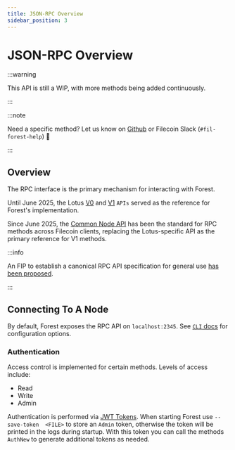 ```yaml
---
title: JSON-RPC Overview
sidebar_position: 3
---
```


# JSON-RPC Overview

:::warning

This API is still a WIP, with more methods being added continuously.

:::

:::note

Need a specific method? Let us know on
[Github](https://github.com/ChainSafe/forest/issues) or Filecoin Slack
(`#fil-forest-help`) 🙏

:::

## Overview

The RPC interface is the primary mechanism for interacting with Forest.

Until June 2025, the Lotus
[V0](https://github.com/filecoin-project/lotus/blob/master/documentation/en/api-methods-v0-deprecated.md)
and
[V1](https://github.com/filecoin-project/lotus/blob/master/documentation/en/api-methods-v1-stable.md)
`APIs` served as the reference for Forest's implementation.

Since June 2025, the [Common Node API](https://github.com/filecoin-project/FIPs/blob/master/FRCs/frc-0104.md) has been the standard for RPC methods across Filecoin clients, replacing the Lotus-specific API as the primary reference for V1 methods.

:::info

An FIP to establish a canonical RPC API specification for general use [has been proposed](https://github.com/filecoin-project/FIPs/pull/1027).

:::

## Connecting To A Node

By default, Forest exposes the RPC API on `localhost:2345`. See [`CLI` docs](./cli.md) for configuration options.

### Authentication

Access control is implemented for certain methods. Levels of access include:

- Read
- Write
- Admin

Authentication is performed via [JWT Tokens](../knowledge_base/jwt_handling.md). When starting Forest use `--save-token 
<FILE>` to store an `Admin` token,
otherwise the token will be printed in the logs during startup. With this token you can call the methods `AuthNew`
to generate additional tokens as needed.

